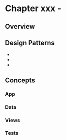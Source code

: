 # Chapter xxx - 

## 

## Overview


## Design Patterns

*
*
*

## Concepts



### App

### Data

### Views

### Tests


